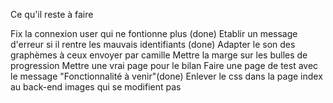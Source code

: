 Ce qu'il reste à faire

Fix la connexion user qui ne fontionne plus (done)
Etablir un message d'erreur si il rentre les mauvais identifiants (done)
Adapter le son des graphèmes à ceux envoyer par camille
Mettre la marge sur les bulles de progression
Mettre une vrai page pour le bilan
Faire une page de test avec le message "Fonctionnalité à venir"(done)
Enlever le css dans la page index au back-end
images qui se modifient pas